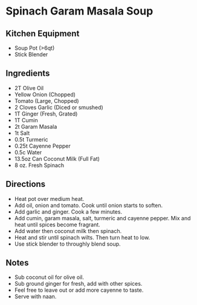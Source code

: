 # Spinach Garam Masala Soup
## Kitchen Equipment
- Soup Pot (>6qt)
- Stick Blender
## Ingredients
- 2T Olive Oil
- Yellow Onion (Chopped)
- Tomato (Large, Chopped)
- 2 Cloves Garlic (Diced or smushed)
- 1T Ginger (Fresh, Grated)
- 1T Cumin
- 2t Garam Masala
- 1t Salt
- 0.5t Turmeric
- 0.25t Cayenne Pepper
- 0.5c Water
- 13.5oz Can Coconut Milk (Full Fat)
- 8 oz. Fresh Spinach
## Directions
- Heat pot over medium heat.
- Add oil, onion and tomato. Cook until onion starts to soften.
- Add garlic and ginger. Cook a few minutes.
- Add cumin, garam masala, salt, turmeric and cayenne pepper. Mix and heat until spices become fragrant.
- Add water then coconut milk then spinach.
- Heat and stir until spinach wilts. Then turn heat to low.
- Use stick blender to throughly blend soup.
## Notes
- Sub coconut oil for olive oil.
- Sub ground ginger for fresh, add with other spices.
- Feel free to leave out or add more cayenne to taste.
- Serve with naan.
